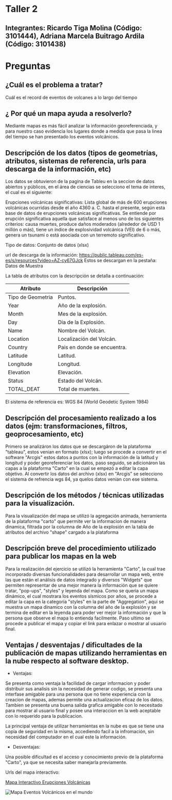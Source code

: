 # Taller 2
## Integrantes: Ricardo Tiga Molina (Código: 3101444), Adriana Marcela Buitrago Ardila (Código: 3101438)

# Preguntas
## ¿Cuál es el problema a tratar? 

Cuál es el record de eventos de volcanes a lo largo del tiempo 

## ¿ Por qué un mapa ayuda a resolverlo?

Mediante mapas es más fácil analizar la información georeferenciada, y para nuestro caso evidencia los lugares donde a medida que pasa la linea del tiempo se han presentado los eventos volcánicos.

## Descripción de los datos (tipos de geometrías, atributos, sistemas de referencia, urls para descarga de la información, etc)

Los datos se obtuvieron de la pagina de Tableu en la seccion de datos abiertos y públicos, en el área de ciencias se selecciono el tema de interes, el cual es el siguiente:

Erupciones volcánicas significativas:  Lista global de más de 600 erupciones volcánicas ocurridas desde el año 4360 a. C. hasta el presente, según esta base de datos de erupciones volcánicas significativas. Se entiende por erupción significativa aquella que satisface al menos uno de los siguientes criterios: causa muertes, produce daños moderados (alrededor de USD 1 millón o más), tiene un índice de explosividad volcánica (VEI) de 6 o más, genera un tsunami o está asociada con un terremoto significativo.

Tipo de datos: Conjunto de datos (xlsx)

url de descarga de la información: https://public.tableau.com/es-es/s/resources?video=AZ-cy67GJck
Estos se descargan en la pestaña: Datos de Muestra

La tabla de atributos con la descripción se detalla a continuación: 

| Atributo| Descripción|
| ----- | ---- |
Tipo de Geometria | Puntos.
Year | Año de la explosión.
Month | Mes de la explosión.
Day | Dia de la Explosión.
Name |Nombre del Volcán. 
Location |Localización del Volcán.
Country |Pais en donde se encuentra.
Latitude |Latitud.
Longitude |Longitud.
Elevation |Elevación.
Status |Estado del Volcán.
TOTAL_DEAT |Total de muertes. 

El sistema de referencia es: WGS 84 (World Geodetic System 1984)

## Descripción del procesamiento realizado a los datos (ejm: transformaciones, filtros, geoprocesamiento, etc)

Primero se analizáron los datos que se descargáron de la plataforma "tableau", estos venian en formato (xlsx); luego se procede a convertir en el software "Arcgis" estos datos a puntos con la información de la latitud y longitud y poder georeferenciar los datos, paso seguido, se adicionáron las capas a la plataforma "Carto" en la cual se empezó a editar la capa objetivo.
Al convertir los datos del archivo (xlsx) en "Arcgis" se selecciono el sistema de refrencia wgs 84, ya quelos datos venian con ese sistema.

## Descripción de los métodos / técnicas utilizadas para la visualización.

Para la visualización del mapa se utilizó la agregación animada, herramienta de la plataforma "carto" que permite ver la informacion de manera dinamica, filtrada por la columna de Año de la explosión en la tabla de atributos del archivo "shape" cargado a la plataforma

## Descripción breve del procedimiento utilizado para publicar los mapas en la web

Para la realización del ejercicio se utilizó la herramienta "Carto", la cual trae incorporado diversas funcionalidades para desarrollar un mapa web, entre las que están el análisis de datos integrado y diversos "Widgets" que permiten representar de una mejor manera la información que se quiere tratar, "pop-ups", "styles" y leyenda del mapa.
Como se queria un mapa dinámico, el cual mostrara los eventos sísmicos por años, se procede a editar la capa en la categoria "styles" en la parte de "Aggregation", aqui se muestra un mapa dinamico con la columna del año de la explosión y se termina de editar en la leyenda para poder ver mejor la información y que la persona que observe el mapa lo entienda facilmente.
Paso ultimo se procede a publicar el mapa y copiar el link para enlazar o mostrar al usuario final.

## Ventajas / desventajas / dificultades de la publicación de mapas utilizando herramientas en la nube respecto al software desktop.

- Ventajas:

Se presenta como ventaja la facilidad de cargar informacion y poder distribuir sus analisis sin la necesidad de generar codigo, se    presenta una interfase amigable para una persona que no tiene experiencia con la creacion de mapas, ademas permite una actualizacion eficaz de los datos.
Tambien se presenta una buena salida grafica amigable con lo necesitado para mostrar al usuario final y posee una interaccion en la web aceptable con lo requerido para la publicacion.

La principal  ventaja de utilizar herramientas en la nube es que se tiene una copia de seguridad en la misma, accediendo facil a la infromación, sin necesidad del computador en el cual este la información.

- Desventajas: 

Una posible dificultad es el acceso y conocimiento previo de la plataforma "Carto", ya que se necesita saber manejarla previamente. 

Urls del mapa interactivo: 

[Mapa Interactivo Erupciones Volcánicas](https://adrianambuitragoa.carto.com/builder/185ed131-d4f3-4771-8278-b3196898261e/embed)

![Mapa Eventos Volcánicos en el mundo](https://github.com/adrianambuitragoa/Cartografia_Web_Ricardo_Adriana/blob/master/Mapa_Ricardo_Adriana.jpg)


